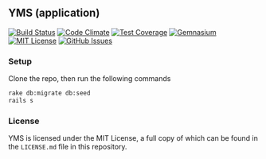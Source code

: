 ## YMS (application)

[![Build Status](https://img.shields.io/travis/raptblue/yms.svg?style=flat-square)](https://travis-ci.org/raptblue/yms)
[![Code Climate](https://img.shields.io/codeclimate/github/raptblue/yms.svg?style=flat-square)](https://codeclimate.com/github/raptblue/yms)
[![Test Coverage](https://img.shields.io/codeclimate/coverage/github/raptblue/yms.svg?style=flat-square)](https://codeclimate.com/github/raptblue/yms)
[![Gemnasium](https://img.shields.io/gemnasium/raptblue/yms.svg?style=flat-square)](https://gemnasium.com/raptblue/yms)
[![MIT License](https://img.shields.io/badge/license-mit-lightgrey.svg?style=flat-square)](http://opensource.org/licenses/MIT)
[![GitHub Issues](https://img.shields.io/github/issues/raptblue/yms.svg?style=flat-square)](https://github.com/raptblue/yms/issues)

### Setup
Clone the repo, then run the following commands
```bash
rake db:migrate db:seed
rails s
```

### License
YMS is licensed under the MIT License, a full copy of which can be found in the `LICENSE.md` file in this repository.
